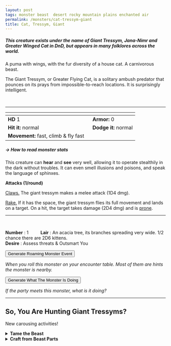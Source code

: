 ```yaml
---
layout: post
tags: monster beast  desert rocky mountain plains enchanted air
permalink: /monsters/cat-tressym-giant
title: Cat, Tressym, Giant
---
```


##### This creature exists under the name of Giant Tressym, Jana-Nimr and Greater Winged Cat in DnD, but appears in many folklores across the world.

A puma with wings, with the fur diversity of a house cat. A carnivorous beast.

The Giant Tressym, or Greater Flying Cat, is a solitary ambush predator that pounces on its prays from impossible-to-reach locations. It is surprisingly intelligent.

<br>

---

|  <span style="display: inline-block; width:250px"></span>  |  |
| -------- | --------|
| **HD** 1 | **Armor:** 0  |
| **Hit it:** normal | **Dodge it:** normal |
| **Movement:** fast, climb & fly fast      | 

##### <span class="tooltip" data-tooltip="Armor = damage reduction · · · Easy/Normal/Hard = roll above 10/15/20 to beat">→ How to read monster stats</span>

This creature can **hear** and **see** very well, allowing it to operate stealthily in the dark without troubles. It can even smell illusions and poisons, and speak the language of sphinxes.

**Attacks (1/round)**

<ins>Claws.</ins> The giant tressym makes a melee attack (1D4 dmg).

<ins>Rake.</ins> If it has the space, the giant tressym flies its full movement and lands on a target. On a hit, the target takes damage (2D4 dmg) and is [prone](/2020/11/10/extra-rules/#conditions).

---

<br>

**Number** : 1 <span style="display: inline-block; width:30px"></span>
**Lair** : An acacia tree, its branches spreading very wide. 1/2 chance there are 2D6 kittens. <span style="display: inline-block; width:30px"></span> <br>
**Desire** : Assess threats & Outsmart You

<button id="generate-btn">Generate Roaming Monster Event</button>
<p id="RoamResult" style="font-style: italic;">When you roll this monster on your encounter table. Most of them are hints the monster is nearby.</p>

<button onclick="generateMood()">Generate What The Monster Is Doing</button>
<p id="MoodResult" style="font-style: italic;">If the party meets this monster, what is it doing?</p>
<script src="/scripts/generateMood.js"></script>

---

## So, You Are Hunting Giant Tressyms?

New carousing activities!

<details markdown="1">
<summary style="font-weight: bold;">Tame the Beast</summary>
If you have captured this beast, you can spend the equivalent of 1 bag of gold in food between two adventures to tame it. It is now one of your <span class="tooltip" data-tooltip="You can bring a follower in your adventures if you dedicate a Psyche slot to it."><i>followers</i></span>. Each extra bag of gold spent training the beast teaches it a one-word order. Otherwise, it only acts to eat or in self-defence. 
</details>

<details markdown="1">
<summary style="font-weight: bold;">Craft from Beast Parts</summary>
There’s not much to gain there besides a bit of fur and feather, but cubs would be extremely valuable.

If you have access to an artisan and a workshop, you can spend loot between two adventures to create something with parts of the beast. The object you craft can be anything mostly made of the provided materials. If you use mundane tools, the result will be mundane; if you spent at least a bag of gold on it, the object will be special; and if you spend the equivalent of a treasure for the tools, it will be magical. Discuss what you want with the referee.
</details>

<script src="https://code.jquery.com/jquery-3.6.0.min.js"></script>
  <script>
  // ENCOUNTER GENERATOR SCRIPT
    $(document).ready(function() {
      $("#generate-btn").click(function() {
        // define the specific value to search for in column 0
        var searchValue = "0018"; // change this to the actual value you need

        // retrieve the CSV file
        $.get("/CSV/Monster - Index.csv", function(data) {
          // split the CSV data by rows and remove the header row
          var rows = data.split("\n").slice(1);

          // filter the rows by the specific value in column 0
          var matchingRows = rows.filter(function(row) {
            var columns = row.split(",");
            return columns[0] === searchValue;
          });

          // randomly select a row from the matching rows
          var selectedRow = matchingRows[Math.floor(Math.random() * matchingRows.length)];

          // select a random cell from columns 3 to 8
          var selectedCell = selectedRow.split(",")[Math.floor(Math.random() * 6) + 3];

          // display the selected text
          $("#RoamResult").text(selectedCell);
        });
      });
    });
  </script>
 
